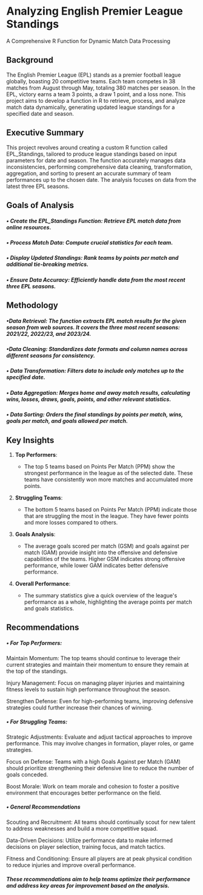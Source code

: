 #  Analyzing English Premier League Standings

A Comprehensive R Function for Dynamic Match Data Processing

## Background
The English Premier League (EPL) stands as a premier football league globally, boasting 20 competitive teams. Each team competes in 38 matches from August through May, totaling 380 matches per season. In the EPL, victory earns a team 3 points, a draw 1 point, and a loss none. This project aims to develop a function in R to retrieve, process, and analyze match data dynamically, generating updated league standings for a specified date and season.

## Executive Summary
This project revolves around creating a custom R function called EPL_Standings, tailored to produce league standings based on input parameters for date and season. The function accurately manages data inconsistencies, performing comprehensive data cleaning, transformation, aggregation, and sorting to present an accurate summary of team performances up to the chosen date. The analysis focuses on data from the latest three EPL seasons.

## Goals of Analysis
  ##### • Create the EPL_Standings Function: Retrieve EPL match data from online resources.
  ##### • Process Match Data: Compute crucial statistics for each team.
  ##### • Display Updated Standings: Rank teams by points per match and additional tie-breaking metrics.
  ##### • Ensure Data Accuracy: Efficiently handle data from the most recent three EPL seasons.

## Methodology
##### •Data Retrieval: The function extracts EPL match results for the given season from web sources. It covers the three most recent seasons:   2021/22, 2022/23, and 2023/24.
##### •Data Cleaning: Standardizes date formats and column names across different seasons for consistency.
##### • Data Transformation: Filters data to include only matches up to the specified date.
##### • Data Aggregation: Merges home and away match results, calculating wins, losses, draws, goals, points, and other relevant statistics.
##### • Data Sorting: Orders the final standings by points per match, wins, goals per match, and goals allowed per match.


## Key Insights

1. **Top Performers**:
   - The top 5 teams based on Points Per Match (PPM) show the strongest performance in the league as of the selected date. These teams have consistently won more matches and accumulated more points.
   
2. **Struggling Teams**:
   - The bottom 5 teams based on Points Per Match (PPM) indicate those that are struggling the most in the league. They have fewer points and more losses compared to others.
   
3. **Goals Analysis**:
   - The average goals scored per match (GSM) and goals against per match (GAM) provide insight into the offensive and defensive capabilities of the teams. Higher GSM indicates strong offensive performance, while lower GAM indicates better defensive performance.

4. **Overall Performance**:
   - The summary statistics give a quick overview of the league's performance as a whole, highlighting the average points per match and goals statistics.


## Recommendations
##### • For Top Performers:

Maintain Momentum: The top teams should continue to leverage their current strategies and maintain their momentum to ensure they remain at the top of the standings.

Injury Management: Focus on managing player injuries and maintaining fitness levels to sustain high performance throughout the season.

Strengthen Defense: Even for high-performing teams, improving defensive strategies could further increase their chances of winning.

##### • For Struggling Teams:

Strategic Adjustments: Evaluate and adjust tactical approaches to improve performance. This may involve changes in formation, player roles, or game strategies.

Focus on Defense: Teams with a high Goals Against per Match (GAM) should prioritize strengthening their defensive line to reduce the number of goals conceded.

Boost Morale: Work on team morale and cohesion to foster a positive environment that encourages better performance on the field.

##### • General Recommendations

Scouting and Recruitment: All teams should continually scout for new talent to address weaknesses and build a more competitive squad.

Data-Driven Decisions: Utilize performance data to make informed decisions on player selection, training focus, and match tactics.

Fitness and Conditioning: Ensure all players are at peak physical condition to reduce injuries and improve overall performance.

##### These recommendations aim to help teams optimize their performance and address key areas for improvement based on the analysis.
